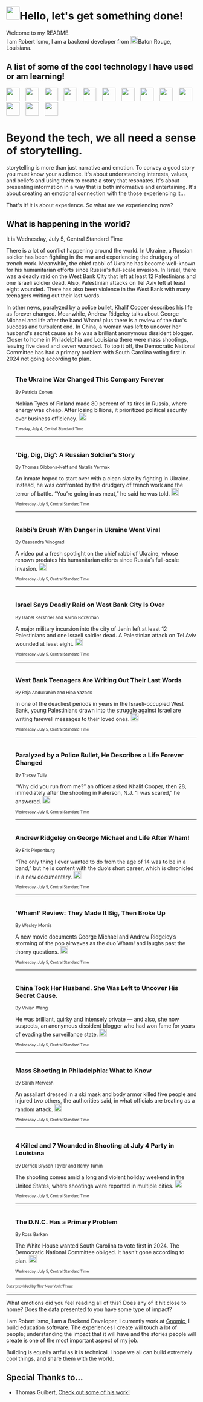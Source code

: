 <h1><img src="https://emojis.slackmojis.com/emojis/images/1643514375/3493/hot-coffee.gif?1643514375" width="35"/>Hello, let's get something done!</h1>

<p>Welcome to my README.<br/>
I am Robert Ismo, I am a backend developer from <img src="https://emojis.slackmojis.com/emojis/images/1638395689/50435/moulin_rouge.png?1638395689" width="20"/>Baton Rouge, Louisiana.</p>
<h2>A list of some of the cool technology I have used or am learning!</h2>
<p>
<img src="https://emojis.slackmojis.com/emojis/images/1643516091/21142/meow_bongotap.gif?1643516091" width="35" alt="">
<img src="https://img.shields.io/badge/Favorite%20Frontend%20Framework-SvelteKit-f83903" alt="">
<img src="https://img.shields.io/badge/Second%20Favorite-Vue-40b581" alt="">
<img src="https://img.shields.io/badge/Most%20Used%20Runtime-Nodejs-78b061" alt="">
<img src="https://emojis.slackmojis.com/emojis/images/1643517416/34482/fire.gif?1643517416" width="35" alt="">
<img src="https://img.shields.io/badge/Javascript%20But%20Better-Typescript-0078ca" alt="">
<img src="https://img.shields.io/badge/Favorite%20Language-Elixir-3e244d" alt="">
<img src="https://img.shields.io/badge/Containerize%20Everything-Docker-6ac9ef" alt="">
<img src="https://emojis.slackmojis.com/emojis/images/1643514596/5999/meow_party.gif?1643514596" width="35" alt="">
<img src="https://img.shields.io/badge/API%20Love%20Language-Graphql-de32a5" alt="">
<img src="https://img.shields.io/badge/Our%20Favorite%20Version%20Controller-Git-e94f33" alt="">
<img src="https://img.shields.io/badge/Favorite%20Database-Redis-d42d1d" alt="">
<img src="https://emojis.slackmojis.com/emojis/images/1643514559/5584/deployparrot.gif?1643514559" width="35" alt="">
<img src="https://img.shields.io/badge/Container%20Interstate-RabbitMQ-f66200" alt="">
<img src="https://img.shields.io/badge/Gotta%20Learn-Kubernetes-316adf" alt="">
<img src="https://img.shields.io/badge/Really%20Mature%20Now-WASM-654fef" alt="">
<img src="https://emojis.slackmojis.com/emojis/images/1666642497/61942/dance_vibe.gif?1666642497" width="35" alt="">
<img src="https://img.shields.io/badge/For%20My%20M1-ARM64-657d96" alt="">
<img src="https://img.shields.io/badge/Loving%20This%20So%20Much-TailwindCSS-17bcb5" alt="">
<img src="https://img.shields.io/badge/Cool%20Build%20Tool-Vite-f9cb24" alt="">
<img src="https://emojis.slackmojis.com/emojis/images/1669231376/62819/working-on-it.gif?1669231376" width="35" alt="">
<img src="https://img.shields.io/badge/Fun%20and%20Easy%20Database-MongoDB-5f8c49" alt="">
<img src="https://img.shields.io/badge/JS%20Life%20Support-NPM-c73737" alt="">
<img src="https://img.shields.io/badge/I%20Liked%20It-DynamoDB-0073b9" alt="">
<img src="https://emojis.slackmojis.com/emojis/images/1643514045/46/question.gif?1643514045" width="35" alt="">
<img src="https://img.shields.io/badge/cool-React-60d6f9" alt="">
<img src="https://img.shields.io/badge/Future%20Big%20Project-Lambda-f37e00" alt="">
<img src="https://img.shields.io/badge/NPM%20But%20Better-PNPM-f1aa07" alt="">
<img src="https://emojis.slackmojis.com/emojis/images/1643514943/9662/fbwow.gif?1643514943" width="35" alt="">
<img src="https://img.shields.io/badge/First%20Language-C-662079" alt="">
<img src="https://img.shields.io/badge/Where%20I%20Deploy%20Frontend-Vercel-000000" alt="">
<img src="https://img.shields.io/badge/Who%20Does%20not%20Want%20an%20App-Swift-f9492a" alt="">
<img src="https://emojis.slackmojis.com/emojis/images/1643514058/151/javascript.png?1643514058" width="35" alt="">
<img src="https://img.shields.io/badge/cool-Python-fbd542" alt="">
<img src="https://img.shields.io/badge/Favorite%20Something-Stripe-656cdc" alt="">
<img src="https://img.shields.io/badge/Of%20Course-HTML5-ed6327" alt="">
<img src="https://emojis.slackmojis.com/emojis/images/1660415405/60731/bomb.gif?1660415405" width="35" alt="">
<img src="https://img.shields.io/badge/hate-CSS-2964ec" alt="">
<img src="https://img.shields.io/badge/Learning-CircleCI-141215" alt="">
<img src="https://img.shields.io/badge/Learning-Rust-fbbb3b" alt="">
<img src="https://emojis.slackmojis.com/emojis/images/1660415397/60712/writing-hand.gif?1660415397" width="35" alt="">
<img src="https://img.shields.io/badge/Dev%20Browser%20of%20Choice-Firefox-cc4e26" alt="">
<img src="https://img.shields.io/badge/Recoverying%20From%20Windows-UNIX-1781e3" alt="">
<img src="https://img.shields.io/badge/LOVE-LogSeq-90c1c2" alt="">
<img src="https://emojis.slackmojis.com/emojis/images/1643514066/223/kirby.gif?1643514066" width="35" alt="">
<img src="https://img.shields.io/badge/Daily%20Driver-MacOS-e6e6e8" alt="">
<img src="https://img.shields.io/badge/Git%20Server-Github-000000" alt="">
<img src="https://img.shields.io/badge/enjoyable-EC2-f17428" alt="">
<img src="https://emojis.slackmojis.com/emojis/images/1643514239/2069/excited.gif?1643514239" width="35" alt="">
</p>
<h1>Beyond the tech, we all need a sense of storytelling.</h1>
<p>storytelling is more than just narrative and emotion. To convey a good story you must know your audience. It's about understanding interests, values, and beliefs and using them to create a story that resonates. It's about presenting information in a way that is both informative and entertaining. It's about creating an emotional connection with the those experiencing it...</p>
<p>That's it! it is about experience. So what are we experiencing now?</p>
<h2>What is happening in the world?</h2>
<p>It is Wednesday, July 5, Central Standard Time</p>
<p>
There is a lot of conflict happening around the world. In Ukraine, a Russian soldier has been fighting in the war and experiencing the drudgery of trench work. Meanwhile, the chief rabbi of Ukraine has become well-known for his humanitarian efforts since Russia&#39;s full-scale invasion. In Israel, there was a deadly raid on the West Bank City that left at least 12 Palestinians and one Israeli soldier dead. Also, Palestinian attacks on Tel Aviv left at least eight wounded. There has also been violence in the West Bank with many teenagers writing out their last words. 

In other news, paralyzed by a police bullet, Khalif Cooper describes his life as forever changed. Meanwhile, Andrew Ridgeley talks about George Michael and life after the band Wham! plus there is a review of the duo&#39;s success and turbulent end. In China, a woman was left to uncover her husband&#39;s secret cause as he was a brilliant anonymous dissident blogger. Closer to home in Philadelphia and Louisiana there were mass shootings, leaving five dead and seven wounded. To top it off, the Democratic National Committee has had a primary problem with South Carolina voting first in 2024 not going according to plan.</p>
<ol>
<img src="https://img.shields.io/badge/-business-blue" alt="">
<h3>The Ukraine War Changed This Company Forever</h3>
<sub>By Patricia Cohen</sub>
<p>Nokian Tyres of Finland made 80 percent of its tires in Russia, where energy was cheap. After losing billions, it prioritized political security over business efficiency.  <a href="https://nyti.ms/3D0JB7y"><img src="https://developer.nytimes.com/files/poweredby_nytimes_30b.png?v=1583354208352" height="20"></a></p>
<sub><sub>Tuesday, July 4, Central Standard Time</sub></sub>
<hr/>
<img src="https://img.shields.io/badge/-world-blue" alt="">
<h3>‘Dig, Dig, Dig’: A Russian Soldier’s Story</h3>
<sub>By Thomas Gibbons-Neff and Natalia Yermak</sub>
<p>An inmate hoped to start over with a clean slate by fighting in Ukraine. Instead, he was confronted by the drudgery of trench work and the terror of battle. “You’re going in as meat,” he said he was told.  <a href="https://nyti.ms/44xWPnM"><img src="https://developer.nytimes.com/files/poweredby_nytimes_30b.png?v=1583354208352" height="20"></a></p>
<sub><sub>Wednesday, July 5, Central Standard Time</sub></sub>
<hr/>
<img src="https://img.shields.io/badge/-world-blue" alt="">
<h3>Rabbi’s Brush With Danger in Ukraine Went Viral</h3>
<sub>By Cassandra Vinograd</sub>
<p>A video put a fresh spotlight on the chief rabbi of Ukraine, whose renown predates his humanitarian efforts since Russia’s full-scale invasion.  <a href="https://nyti.ms/3rgAlJT"><img src="https://developer.nytimes.com/files/poweredby_nytimes_30b.png?v=1583354208352" height="20"></a></p>
<sub><sub>Wednesday, July 5, Central Standard Time</sub></sub>
<hr/>
<img src="https://img.shields.io/badge/-world-blue" alt="">
<h3>Israel Says Deadly Raid on West Bank City Is Over</h3>
<sub>By Isabel Kershner and Aaron Boxerman</sub>
<p>A major military incursion into the city of Jenin left at least 12 Palestinians and one Israeli soldier dead. A Palestinian attack on Tel Aviv wounded at least eight.  <a href="https://nyti.ms/3NZhnQD"><img src="https://developer.nytimes.com/files/poweredby_nytimes_30b.png?v=1583354208352" height="20"></a></p>
<sub><sub>Wednesday, July 5, Central Standard Time</sub></sub>
<hr/>
<img src="https://img.shields.io/badge/-world-blue" alt="">
<h3>West Bank Teenagers Are Writing Out Their Last Words</h3>
<sub>By Raja Abdulrahim and Hiba Yazbek</sub>
<p>In one of the deadliest periods in years in the Israeli-occupied West Bank, young Palestinians drawn into the struggle against Israel are writing farewell messages to their loved ones.  <a href="https://nyti.ms/3O2B1eR"><img src="https://developer.nytimes.com/files/poweredby_nytimes_30b.png?v=1583354208352" height="20"></a></p>
<sub><sub>Wednesday, July 5, Central Standard Time</sub></sub>
<hr/>
<img src="https://img.shields.io/badge/-nyregion-blue" alt="">
<h3>Paralyzed by a Police Bullet, He Describes a Life Forever Changed</h3>
<sub>By Tracey Tully</sub>
<p>“Why did you run from me?” an officer asked Khalif Cooper, then 28, immediately after the shooting in Paterson, N.J. “I was scared,” he answered.  <a href="https://nyti.ms/3XAPaTF"><img src="https://developer.nytimes.com/files/poweredby_nytimes_30b.png?v=1583354208352" height="20"></a></p>
<sub><sub>Wednesday, July 5, Central Standard Time</sub></sub>
<hr/>
<img src="https://img.shields.io/badge/-movies-blue" alt="">
<h3>Andrew Ridgeley on George Michael and Life After Wham!</h3>
<sub>By Erik Piepenburg</sub>
<p>“The only thing I ever wanted to do from the age of 14 was to be in a band,” but he is content with the duo’s short career, which is chronicled in a new documentary.  <a href="https://nyti.ms/3O12tcT"><img src="https://developer.nytimes.com/files/poweredby_nytimes_30b.png?v=1583354208352" height="20"></a></p>
<sub><sub>Wednesday, July 5, Central Standard Time</sub></sub>
<hr/>
<img src="https://img.shields.io/badge/-movies-blue" alt="">
<h3>‘Wham!’ Review: They Made It Big, Then Broke Up</h3>
<sub>By Wesley Morris</sub>
<p>A new movie documents George Michael and Andrew Ridgeley’s storming of the pop airwaves as the duo Wham! and laughs past the thorny questions.  <a href="https://nyti.ms/449AgG9"><img src="https://developer.nytimes.com/files/poweredby_nytimes_30b.png?v=1583354208352" height="20"></a></p>
<sub><sub>Wednesday, July 5, Central Standard Time</sub></sub>
<hr/>
<img src="https://img.shields.io/badge/-world-blue" alt="">
<h3>China Took Her Husband. She Was Left to Uncover His Secret Cause.</h3>
<sub>By Vivian Wang</sub>
<p>He was brilliant, quirky and intensely private — and also, she now suspects, an anonymous dissident blogger who had won fame for years of evading the surveillance state.  <a href="https://nyti.ms/3resGM0"><img src="https://developer.nytimes.com/files/poweredby_nytimes_30b.png?v=1583354208352" height="20"></a></p>
<sub><sub>Wednesday, July 5, Central Standard Time</sub></sub>
<hr/>
<img src="https://img.shields.io/badge/-us-blue" alt="">
<h3>Mass Shooting in Philadelphia: What to Know</h3>
<sub>By Sarah Mervosh</sub>
<p>An assailant dressed in a ski mask and body armor killed five people and injured two others, the authorities said, in what officials are treating as a random attack.  <a href="https://nyti.ms/3JMg6ds"><img src="https://developer.nytimes.com/files/poweredby_nytimes_30b.png?v=1583354208352" height="20"></a></p>
<sub><sub>Wednesday, July 5, Central Standard Time</sub></sub>
<hr/>
<img src="https://img.shields.io/badge/-us-blue" alt="">
<h3>4 Killed and 7 Wounded in Shooting at July 4 Party in Louisiana</h3>
<sub>By Derrick Bryson Taylor and Remy Tumin</sub>
<p>The shooting comes amid a long and violent holiday weekend in the United States, where shootings were reported in multiple cities.  <a href="https://nyti.ms/3riblSw"><img src="https://developer.nytimes.com/files/poweredby_nytimes_30b.png?v=1583354208352" height="20"></a></p>
<sub><sub>Wednesday, July 5, Central Standard Time</sub></sub>
<hr/>
<img src="https://img.shields.io/badge/-magazine-blue" alt="">
<h3>The D.N.C. Has a Primary Problem</h3>
<sub>By Ross Barkan</sub>
<p>The White House wanted South Carolina to vote first in 2024. The Democratic National Committee obliged. It hasn’t gone according to plan.  <a href="https://nyti.ms/3NY6wqk"><img src="https://developer.nytimes.com/files/poweredby_nytimes_30b.png?v=1583354208352" height="20"></a></p>
<sub><sub>Wednesday, July 5, Central Standard Time</sub></sub>
<hr/>
</ol>
<a href="https://developer.nytimes.com"><sub><sub>Data provided by The New York Times</sub></sub></a>
<hr/>
<p>What emotions did you feel reading all of this? Does any of it hit close to home? Does the data presented to you have some type of impact?</p>
<p>I am Robert Ismo, I am a Backend Developer, I currently work at <a href="https://gnomic.education/">Gnomic</a>, I build education software. The experiences I create will touch a lot of people; understanding the impact that it will have and the stories people will create is one of the most important aspect of my job.</p>
<p>Building is equally artful as it is technical. I hope we all can build extremely cool things, and share them with the world.</p>
<h2>Special Thanks to...</h2>
<ul>
<li>Thomas Guibert, <a href="https://github.com/thmsgbrt/thmsgbrt">Check out some of his work!</a></li>
</ul>